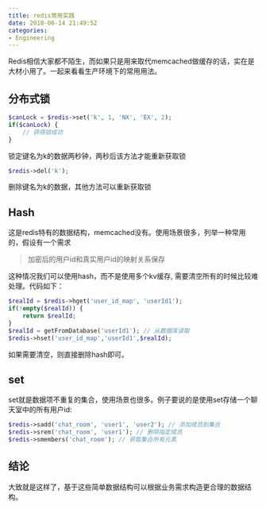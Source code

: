 ```yaml
---
title: redis常用实践
date: 2018-06-14 21:49:52
categories: 
- Engineering
---
```


Redis相信大家都不陌生，而如果只是用来取代memcached做缓存的话，实在是大材小用了。一起来看看生产环境下的常用用法。

## 分布式锁

```php
$canLock = $redis->set('k', 1, 'NX', 'EX', 2);
if($canLock) {
    // 获得锁成功
}
```

锁定键名为k的数据两秒钟，两秒后该方法才能重新获取锁

```php
$redis->del('k');
```

删除键名为k的数据，其他方法可以重新获取锁

## Hash

这是redis特有的数据结构，memcached没有。使用场景很多，列举一种常用的，假设有一个需求

> 加密后的用户id和真实用户id的映射关系保存

这种情况我们可以使用hash，而不是使用多个kv缓存, 需要清空所有的时候比较难处理。代码如下：

```php
$realId = $redis->hget('user_id_map', 'userId1');
if(!empty($realId)) {
    return $realId;
}
$realId = getFromDatabase('userId1'); // 从数据库读取
$redis->hset('user_id_map','userId1',$realId);
```

如果需要清空，则直接删除hash即可。

## set

set就是数据项不重复的集合，使用场景也很多。例子要说的是使用set存储一个聊天室中的所有用户id:

```php
$redis->sadd('chat_room', 'user1', 'user2'); // 添加成员到集合
$redis->srem('chat_room', 'user1'); // 删除指定成员
$redis->smembers('chat_room'); // 获取集合所有元素
```

 ## 结论

 大致就是这样了，基于这些简单数据结构可以根据业务需求构造更合理的数据结构。